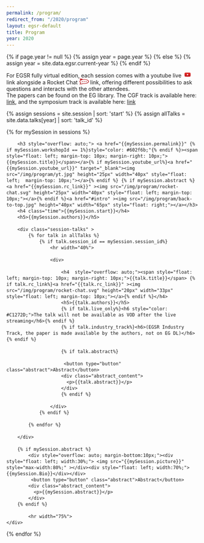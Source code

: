 ```yaml
---
permalink: /program/
redirect_from: "/2020/program"
layout: egsr-default
title: Program
year: 2020
---
```


{% if page.year != null %}
	{% assign year = page.year %}
{% else %}
	{% assign year = site.data.egsr.current-year %}
{% endif %}

<meta charset='utf-8' />

<link href='../scripts/fullCalendar/packages/core/main.css' rel='stylesheet' />
<link href='../scripts/fullCalendar/packages/daygrid/main.css' rel='stylesheet' />
<link href='../scripts/fullCalendar/packages/timegrid/main.css' rel='stylesheet' />

<script src='../scripts/fullCalendar/packages/core/main.js'></script>
<script src='../scripts/fullCalendar/packages/daygrid/main.js'></script>
<script src='../scripts/fullCalendar/packages/timegrid/main.js'></script>
<script src="../scripts/moment.min.js"></script>
<script src="../scripts/moment-timezone-with-data.min.js"></script>

<div id='intro'>For EGSR fully virtual edition, each session comes with a youtube live <img src="/img/program/yt.jpg" height="15px" width="25px"> link alongside a Rocket Chat <img src="/img/program/rocket-chat.svg" height="15px" width="25px">  link, offering different possibilities to ask questions and interacts with the other attendees.</div>
<div>The papers can be found on the EG library. The CGF track is available here: <a href='https://diglib.eg.org/handle/10.2312/2632924'>link</a>, and the symposium track is available here:  <a href='https://diglib.eg.org/handle/10.2312/2632925'>link</a></div>
<script>
	UTCminTime = 12;
	UTCmaxTime = 18;
    var xmlHttp = new XMLHttpRequest();
    xmlHttp.open( "GET", "/calendar-data/", false );
    xmlHttp.send( null );
	
	programStr = '\[' + String(String(xmlHttp.responseText).split("<code>")[1]).split("</code>")[0] + ']';
	jsonProg = JSON.parse(programStr);	
	columnHeadFormat = { weekday: 'long', month: 'numeric', day: 'numeric', omitCommas: true };
	if (window.screen.availWidth < 800)
	{
	    columnHeadFormat = { weekday: 'short', month: 'numeric', day: 'numeric', omitCommas: true };
	}

    document.addEventListener('DOMContentLoaded', function() {
	var calendarEl = document.getElementById('calendar');
	var calendar = new FullCalendar.Calendar(calendarEl, {
	plugins: ["timeGrid"],
	header: false,
	height: 'auto',
	timeZone: 'local',
	events:jsonProg,
	columnHeaderFormat: columnHeadFormat,
	slotLabelFormat: {hour: '2-digit',  minute: '2-digit', omitZeroMinute:false, meridiem: false, hour12: false, timeZoneName:'short'},
    defaultView: 'timeGridFiveDay',
	allDaySlot: false,
    minTime: String(UTCminTime) + ":00:00",
    maxTime: String(UTCmaxTime) + ":00:00",
	slotDuration: "01:00:01",
	nowIndicator:true,
	validRange: {
    start: '2020-06-29',
    end: '2020-07-04'
	},
	views: {
		timeGridFiveDay: {
		    type: 'timeGrid',
		    duration: { days: 5 }
			}
	  }
});
	var time = new Date();
	var timeZoneOffset = Math.floor(time.getTimezoneOffset() / 60);
	localMinTime = Math.max(UTCminTime - timeZoneOffset, 0);
	localMaxTime = Math.min(UTCmaxTime - timeZoneOffset, 24);

	calendar.setOption("minTime", String(localMinTime) + ":00:00");
	calendar.setOption("maxTime", String(localMaxTime) + ":00:00");
	calendar.gotoDate("2020-06-29");

	calendar.render();
  });
</script>

<!--
{% for event in site.events %}
{{event.title}} {{event.event_date}}<br/>
{% endfor %}
-->
<div id="timezone"></div>
<div id="calendar"></div>
<script>
    var timeZoneStr = moment.tz.guess();
	var time = new Date();
	var timeZoneOffset = time.getTimezoneOffset();
	document.getElementById("timezone").innerHTML = "<h3>The program is generated for the timezone: " +timeZoneStr + " (" + moment.tz.zone(timeZoneStr).abbr(timeZoneOffset) + ")</h3>";
</script>


<div id="program" class="row-xs-12">
{% assign sessions = site.session | sort: 'start' %}
{% assign allTalks = site.data.talks[year]  | sort: 'talk_id' %}

{% for mySession in sessions %}
	<div class="session-content" id="{{mySession.session_id}}" >
		
		<h3 style="overflow: auto;"> <a href="{{mySession.permalink}}" {% if mySession.workshopId == 1%}style="color: #602f6b;"{% endif %}><span style="float: left; margin-top: 10px; margin-right: 10px;">{{mySession.title}}</span></a>{% if mySession.youtube_url%}<a href="{{mySession.youtube_url}}" target="_blank"><img src="/img/program/yt.jpg" height="25px" width="40px" style="float: left;  margin-top: 10px;"></a>{% endif %} {% if mySession.abstract %}<a href="{{mySession.rc_link}}" ><img src="/img/program/rocket-chat.svg" height="25px" width="40px" style="float: left; margin-top: 10px;"></a>{% endif %}<a href="#intro" ><img src="/img/program/back-to-top.jpg" height="40px" width="65px" style="float: right;"></a></h3>
		<h4 class="time">{{mySession.start}}</h4>
		<h5>{{mySession.authors}}</h5>

		<div class="session-talks" >
			{% for talk in allTalks %}
				{% if talk.session_id == mySession.session_id%}
					<hr width="40%">

					<div>

						<h4  style="overflow: auto;"><span style="float: left; margin-top: 10px; margin-right: 10px;">{{talk.title}}</span> {% if talk.rc_link%}<a href="{{talk.rc_link}}" ><img src="/img/program/rocket-chat.svg" height="20px" width="33px" style="float: left; margin-top: 10px;"></a>{% endif %}</h4>
						<h5>{{talk.authors}}</h5>
						{% if talk.live_only%}<h6 style="color: #C1272D;">The talk will not be available as VOD after the live streaming</h6>{% endif %}
						{% if talk.industry_track%}<h6>(EGSR Industry Track, the paper is made available by the authors, not on EG DL)</h6>{% endif %}

						{% if talk.abstract%}

						 <button type="button" class="abstract">Abstract</button>
						<div class="abstract_content">
						  <p>{{talk.abstract}}</p>
						</div> 
						{% endif %}

					</div>
				{% endif %}
					
			{% endfor %}

		</div>
					
		{% if mySession.abstract %}
			<div style="overflow: auto; margin-bottom:10px;"><div style="float: left; width:30%;"> <img src="{{mySession.picture}}" style="max-width:80%;" ></div><div style="float: left; width:70%;">{{mySession.Bio}}</div></div>
			 <button type="button" class="abstract">Abstract</button>
			<div class="abstract_content">
			  <p>{{mySession.abstract}}</p>
			</div> 
		{% endif %}
			
			<hr width="75%">
	</div>

{% endfor %}




</div>

<script>
	function timeFormat(utcTime){
		var local_date= moment.utc(utcTime).local().format('dddd DD MMMM HH:mm');
		var timeZoneStr = moment.tz.guess();
		var time = new Date();
		var timeZoneOffset = time.getTimezoneOffset();
		return local_date +" " +timeZoneStr + " (" + moment.tz.zone(timeZoneStr).abbr(timeZoneOffset) + ")";
	}
	
	var elements = document.getElementsByClassName("time");

	for(var i=0; i<elements.length; i++) {
		elements[i].innerHTML = timeFormat(elements[i].innerHTML);
	}
</script>

<script>
	var coll = document.getElementsByClassName("abstract");
	var i;

	for (i = 0; i < coll.length; i++) {
	  coll[i].addEventListener("click", function() {
		this.classList.toggle("open_abstract");
		var content = this.nextElementSibling;
		if (content.style.display === "block") {
		  content.style.display = "none";
		} else {
		  content.style.display = "block";
		}
	  });
	}
</script>

	